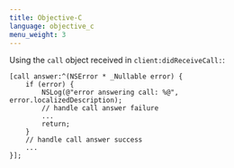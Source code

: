 ```yaml
---
title: Objective-C
language: objective_c
menu_weight: 3
---
```


Using the `call` object received in `client:didReceiveCall:`:

```objective_c
[call answer:^(NSError * _Nullable error) {
    if (error) {
        NSLog(@"error answering call: %@", error.localizedDescription);
        // handle call answer failure
        ...
        return;
    }
    // handle call answer success
    ...
}];
```
